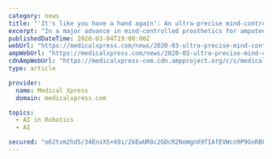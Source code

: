 ```yaml
---
category: news
title: "'It's like you have a hand again': An ultra-precise mind-controlled prosthetic"
excerpt: "In a major advance in mind-controlled prosthetics for amputees ... finger-level control of a robotic hand. To achieve this, the researchers developed a way to tame temperamental nerve endings ..."
publishedDateTime: 2020-03-04T19:00:00Z
webUrl: "https://medicalxpress.com/news/2020-03-ultra-precise-mind-controlled-prosthetic.html"
ampWebUrl: "https://medicalxpress.com/news/2020-03-ultra-precise-mind-controlled-prosthetic.amp"
cdnAmpWebUrl: "https://medicalxpress-com.cdn.ampproject.org/c/s/medicalxpress.com/news/2020-03-ultra-precise-mind-controlled-prosthetic.amp"
type: article

provider:
  name: Medical Xpress
  domain: medicalxpress.com

topics:
  - AI in Robotics
  - AI

secured: "o62tvm2hd5/34EnsXS+69i/2kEwUR0c2GDcR2NoWgnX9TIAfEVWcn9P9GnRBFrXfz0rSybgQboiXXj7xtTSfw/MMi6qZJjhaxSafi6VuKXmO9YVbzzGwRxUITue0GOxHtlEOWKT/FpNLifphCdd/NyJb0KK3nZtUnuupuU9HzYFRv1T7pOnDIFkLUreyLQROQnW4+cJZmn+ddIvwXFSrjVFDIOUyU6cyc1MJjWqbjxiF7q4Drp7JuzohmSgEuclXlbUkDrdZer8knmJi8hSZNE60m32bVZL8iOKEcGOnbl+S5ixlTqVsTZq/1NdRPa/X;uIl9ITsjkhVUA1apRHbiWg=="
---
```


